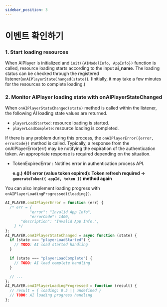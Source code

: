 ```yaml
---
sidebar_position: 3
---
```


# 이벤트 확인하기

### 1. Start loading resources

When AIPlayer is initialized and `init({AIModelInfo, AppInfo})` function is called, resource loading starts according to the input **ai_name**. The loading status can be checked through the registered listener(`onAIPlayerStateChanged(state)`). (Initially, it may take a few minutes for the resources to complete loading.)

### 2. Monitor AIPlayer loading state with onAIPlayerStateChanged

When `onAIPlayerStateChanged(state)` method is called within the listener, the following AI loading state values are returned.

- `playerLoadStarted`: resource loading is started.
- `playerLoadComplete`: resource loading is completed.

If there is any problem during this process, the `onAIPlayerError({error, errorCode})` method is called. Typically, a response from the onAIPlayerError(err) may be notifying the expiration of the authentication token. An appropriate response is required depending on the situation.

- TokenExpiredError : Notifies error in authentication process API.

  **e.g.) 401 error (value token expired): Token refresh required -> `generateToken({ appId, token })` method again**

You can also implement loading progress with `onAIPlayerLoadingProgressed({loading})`.

```javascript
AI_PLAYER.onAIPlayerError = function (err) {
  /* err = {
		   "error": "Invalid App Info",
		   "errorCode": 1400,
       "description": "Invalid App Info.",
    } */
};
AI_PLAYER.onAIPlayerStateChanged = async function (state) {
  if (state === "playerLoadStarted") {
    // TODO: AI load started handling 
  }

  if (state === "playerLoadComplete") {
    // TODO: AI load complete handling
  }

  // ...
};
AI_PLAYER.onAIPlayerLoadingProgressed = function (result) {
  // result = { loading: 0.5 || undefined }
  // TODO: AI loading progress handling
};
```
